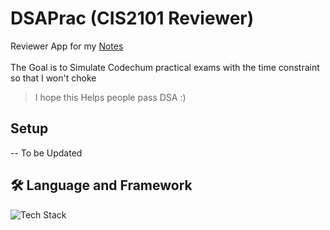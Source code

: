 # DSAPrac (CIS2101 Reviewer)
Reviewer App for my [Notes](https://github.com/suchxs/DSA) <br>
<br> The Goal is to Simulate Codechum practical exams with the time constraint so that I won't choke
>I hope this Helps people pass DSA :)

## Setup
-- To be Updated

## 🛠 Language and Framework
![Tech Stack](https://skills-icons.vercel.app/api/icons?i=electron,typescript,js,vite,tailwind,rust)
